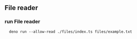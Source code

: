## File reader

### run File reader

```
  deno run --allow-read ./files/index.ts files/example.txt
```
